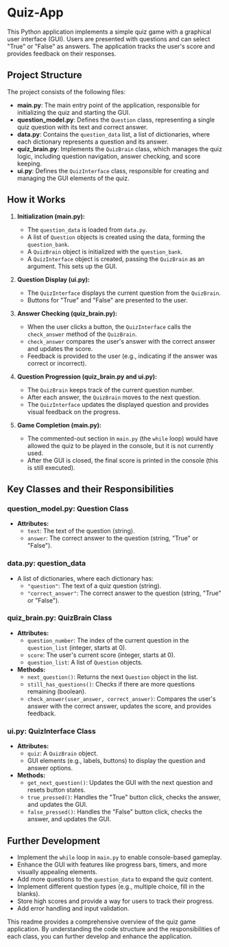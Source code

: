 # Quiz-App

This Python application implements a simple quiz game with a graphical user interface (GUI). Users are presented with questions and can select "True" or "False" as answers. The application tracks the user's score and provides feedback on their responses.

## Project Structure

The project consists of the following files:

* **main.py**: The main entry point of the application, responsible for initializing the quiz and starting the GUI.
* **question_model.py**: Defines the `Question` class, representing a single quiz question with its text and correct answer.
* **data.py**: Contains the `question_data` list, a list of dictionaries, where each dictionary represents a question and its answer.
* **quiz_brain.py**: Implements the `QuizBrain` class, which manages the quiz logic, including question navigation, answer checking, and score keeping.
* **ui.py**: Defines the `QuizInterface` class, responsible for creating and managing the GUI elements of the quiz.

## How it Works

1. **Initialization (main.py):**
   - The `question_data` is loaded from `data.py`.
   - A list of `Question` objects is created using the data, forming the `question_bank`.
   - A `QuizBrain` object is initialized with the `question_bank`.
   - A `QuizInterface` object is created, passing the `QuizBrain` as an argument. This sets up the GUI.

2. **Question Display (ui.py):**
   - The `QuizInterface` displays the current question from the `QuizBrain`.
   - Buttons for "True" and "False" are presented to the user.

3. **Answer Checking (quiz_brain.py):**
   - When the user clicks a button, the `QuizInterface` calls the `check_answer` method of the `QuizBrain`.
   - `check_answer` compares the user's answer with the correct answer and updates the score.
   - Feedback is provided to the user (e.g., indicating if the answer was correct or incorrect).

4. **Question Progression (quiz_brain.py and ui.py):**
   - The `QuizBrain` keeps track of the current question number.
   - After each answer, the `QuizBrain` moves to the next question.
   - The `QuizInterface` updates the displayed question and provides visual feedback on the progress.

5. **Game Completion (main.py):**
   - The commented-out section in `main.py` (the `while` loop) would have allowed the quiz to be played in the console, but it is not currently used.
   - After the GUI is closed, the final score is printed in the console (this is still executed).

## Key Classes and their Responsibilities

### question_model.py: Question Class

- **Attributes:**
    - `text`: The text of the question (string).
    - `answer`: The correct answer to the question (string, "True" or "False").

### data.py: question_data

- A list of dictionaries, where each dictionary has:
    - `"question"`: The text of a quiz question (string).
    - `"correct_answer"`: The correct answer to the question (string, "True" or "False").

### quiz_brain.py: QuizBrain Class

- **Attributes:**
    - `question_number`: The index of the current question in the `question_list` (integer, starts at 0).
    - `score`: The user's current score (integer, starts at 0).
    - `question_list`: A list of `Question` objects.
- **Methods:**
    - `next_question()`: Returns the next `Question` object in the list.
    - `still_has_questions()`: Checks if there are more questions remaining (boolean).
    - `check_answer(user_answer, correct_answer)`: Compares the user's answer with the correct answer, updates the score, and provides feedback.

### ui.py: QuizInterface Class

- **Attributes:**
    - `quiz`: A `QuizBrain` object.
    - GUI elements (e.g., labels, buttons) to display the question and answer options.
- **Methods:**
    - `get_next_question()`: Updates the GUI with the next question and resets button states.
    - `true_pressed()`: Handles the "True" button click, checks the answer, and updates the GUI.
    - `false_pressed()`: Handles the "False" button click, checks the answer, and updates the GUI.

## Further Development

- Implement the `while` loop in `main.py` to enable console-based gameplay.
- Enhance the GUI with features like progress bars, timers, and more visually appealing elements.
- Add more questions to the `question_data` to expand the quiz content.
- Implement different question types (e.g., multiple choice, fill in the blanks).
- Store high scores and provide a way for users to track their progress.
- Add error handling and input validation.

This readme provides a comprehensive overview of the quiz game application. By understanding the code structure and the responsibilities of each class, you can further develop and enhance the application.
